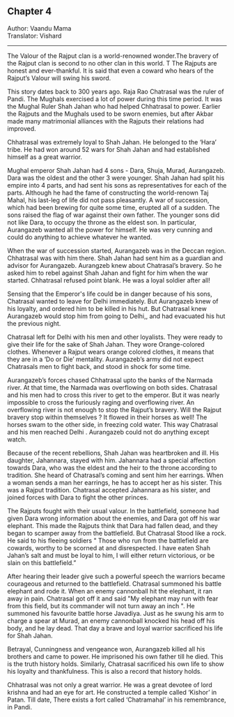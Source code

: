 ## Chapter 4
Author: Vaandu Mama  
Translator: Vishard

---

The Valour of the Rajput clan is a world-renowned wonder.The bravery of the Rajput clan is second to no  other clan in this world. T
The Rajputs are honest and ever-thankful. It is said that even a coward who hears of the Rajput’s Valour will swing his sword.

This story dates back to 300 years ago. Raja Rao Chatrasal was the ruler of Pandi. The Mughals exercised a lot of power during this time period. It was the Mughal Ruler Shah Jahan who had helped Chhatrasal to power. Earlier the Rajputs and the Mughals used to be sworn enemies, but after Akbar made many matrimonial alliances with the Rajputs their relations had improved. 

Chhatrasal was extremely loyal to Shah Jahan. He belonged to the ‘Hara’ tribe.  He had won around 52 wars for Shah Jahan and had established himself as a great warrior. 

Mughal emperor Shah Jahan had 4 sons - Dara, Shuja, Murad, Aurangazeb. Dara was the oldest and the other 3 were younger. Shah Jahan had split his empire into 4 parts, and had sent his sons as representatives for each of the parts. Although he had the fame of constructing the world-renown Taj Mahal, his last-leg of life did not pass pleasantly. A war of succession, which had been brewing for quite some time, erupted all of a sudden. The sons raised the flag of war against their own father. The younger sons did not like Dara, to occupy the throne as the eldest son. In particular, Aurangazeb wanted all the power for himself. He was very cunning and could do anything to achieve whatever he wanted.

When the war of succession started, Aurangazeb was in the Deccan region. Chhatrasal was with him there. Shah Jahan had sent him as a guardian and advisor for Aurangazeb. Aurangzeb knew about Chatrasal’s bravery. So he asked him to rebel against Shah Jahan and fight for him when the war started. Chhatrasal refused point blank. He was a loyal soldier after all!

Sensing that the Emperor's life could be in danger because of his sons, Chatrasal wanted to leave for Delhi immediately. But Aurangazeb knew of his loyalty, and ordered him to be killed in his hut. But Chatrasal knew Aurangazeb would stop him from going to Delhi,, and had evacuated his hut the previous night.
 
Chatrasal left for Delhi with his men and other loyalists. They were ready to give their life for the sake of Shah Jahan. They wore Orange-colored clothes. Whenever a Rajput wears orange colored clothes, it means that they are in a ‘Do or Die’ mentality. Aurangazeb’s army did not expect Chatrasals men to fight back, and stood in shock for some time.

Aurangazeb’s forces chased Chhatrasal upto the banks of the Narmada river. At that time, the Narmada was overflowing on both sides. Chatrasal and his men had to cross this river to get to the emperor. But it was nearly impossible to cross the furiously raging and overflowing river. 
An overflowing river is not enough to stop the Rajput’s bravery. Will the Rajput bravery stop within themselves ? It flowed in their horses as well! The horses swam to the other side, in freezing cold water. This way Chatrasal and his men reached Delhi  . Aurangazeb could not do anything except watch.

Because of the recent rebellions, Shah Jahan was heartbroken and ill. His daughter, Jahannara, stayed with him. Jahannara had a special affection towards Dara, who was the eldest and the heir to the throne according to tradition. She heard of Chatrasal’s coming and sent him her earrings. When a woman sends a man her earrings, he has to accept her as his sister. This was a Rajput tradition. Chatrasal accepted Jahannara as his sister, and joined forces with Dara to fight the other princes.

The Rajputs fought with their usual valour.  In the battlefield, someone had given Dara wrong information about the enemies, and Dara got off his war elephant. This made the Rajputs think that Dara had fallen dead, and they began to scamper away from the battlefield. But Chatrasal Stood like a rock. He said to his fleeing soldiers 
" Those who run from the battlefield are cowards, worthy to be scorned at and disrespected. I have eaten Shah Jahan’s salt and must be loyal to him, I will either return victorious, or be slain on this battlefield.”

After hearing their leader give such a powerful speech the warriors became courageous and returned to the battlefield. Chatrasal summoned his battle elephant and rode it. When an enemy cannonball hit the elephant, it ran away in pain. Chatrasal got off it and said "My elephant may run with fear from this field, but its commander will not turn away an inch ". He summoned his favourite battle horse Javadiya.   Just as he swung his arm to charge a spear at Murad, an enemy cannonball knocked his head off his body, and he lay dead. That day a brave and loyal warrior sacrificed his life for Shah Jahan.

Betrayal, Cunningness and vengeance won, Aurangazeb killed all his brothers and came to power. He imprisoned his own father till he died. This is the truth history holds. Similarly, Chatrasal sacrificed his own life  to show his loyalty and thankfulness. This is also a record that history holds.

Chhatrasal was not only a great warrior. He was a great devotee of lord krishna and had an eye for art. He constructed a temple called ‘Kishor’ in Patan. Till date, There exists a fort called ‘Chatramahal’ in his remembrance, in Pandi.
